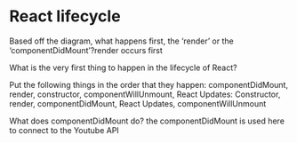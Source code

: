 # React lifecycle <br>
Based off the diagram, what happens first, the ‘render’ or the ‘componentDidMount’?render occurs first <br>

What is the very first thing to happen in the lifecycle of React? <br>

Put the following things in the order that they happen: componentDidMount, render, constructor, componentWillUnmount, React Updates: Constructor, render, componentDidMount, React Updates, componentWillUnmount<br>

What does componentDidMount do? the componentDidMount is used here to connect to the Youtube API<br>


